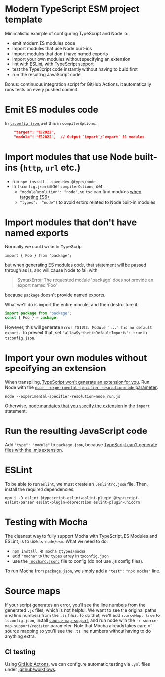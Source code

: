 # Modern TypeScript ESM project template

Minimalistic example of configuring TypeScript and Node to:
* emit modern ES modules code
* import modules that use Node built-ins
* import modules that don't have named exports
* import your own modules without specifying an extension
* lint with ESLint, with TypeScript support
* test the TypeScript code instantly without having to build first
* run the resulting JavaScript code

Bonus: continuous integration script for GitHub Actions. It automatically runs tests on every pushed commit.

# Emit ES modules code

In [`tsconfig.json`](tsconfig.json), set this in `compilerOptions`:

```json
    "target": "ES2022",
    "module": "ES2022",  // Output `import`/`export` ES modules
```


# Import modules that use Node built-ins (`http`, `url` etc.)

* run `npm install --save-dev @types/node`
* in `tsconfig.json` under `compilerOptions`, set
  * `"moduleResolution": "node"`, so `tsc` can find modules [when targeting ES6+](https://github.com/Microsoft/TypeScript/issues/8189) 
  * `"types": ["node"]` to avoid errors related to Node built-in modules  


# Import modules that don't have named exports

Normally we could write in TypeScript

    import { Foo } from 'package';

but when generating ES modules code, that statement will be passed through as is, and will cause Node to fail with

> SyntaxError: The requested module 'package' does not provide an export named 'Foo'

because `package` doesn't provide named exports.

What we'll do is import the entire module, and then destructure it:

```js
import package from 'package';
const { Foo } = package;
```

However, this will generate `Error TS1192: Module '...' has no default export.` To prevent that, set `"allowSyntheticDefaultImports": true` in `tsconfig.json`.


# Import your own modules without specifying an extension

When transpiling, [TypeScript won't generate an extension for you](https://github.com/microsoft/TypeScript/issues/16577). Run Node with the [`node --experimental-specifier-resolution=node` parameter](https://nodejs.org/api/cli.html#cli_experimental_specifier_resolution_mode):

    node --experimental-specifier-resolution=node run.js
    
Otherwise, [node mandates that you specify the extension](https://nodejs.org/api/esm.html#esm_mandatory_file_extensions) in the `import` statement.


# Run the resulting JavaScript code

Add `"type": "module"` to `package.json`, because [TypeScript can't generate files with the .mjs extension](https://github.com/microsoft/TypeScript/issues/18442#issuecomment-581738714).


# ESLint

To be able to run `eslint`, we must create an `.eslintrc.json` file. Then, install the required dependencies:

    npm i -D eslint @typescript-eslint/eslint-plugin @typescript-eslint/parser eslint-plugin-deprecation eslint-plugin-unicorn
 

# Testing with Mocha

The cleanest way to fully support Mocha with TypeScript, ES Modules and ESLint, is to use `ts-node/esm`. What we need to do:

* `npm install -D mocha @types/mocha`
* add `"mocha"` to the `types` array in `tsconfig.json`
* use the [`.mocharc.jsonc`](.mocharc.jsonc) file to config (do not use .js config files).

To run Mocha from `package.json`, we simply add a `"test": "npx mocha"` line.


# Source maps

If your script generates an error, you'll see the line numbers from the generated `.js` files, which is not helpful. We want to see the original paths and line numbers from the `.ts` files. To do that, we'll add `sourceMap: true` to `tsconfig.json`, install [`source-map-support`](https://www.npmjs.com/package/source-map-support) and run node with the `-r source-map-support/register` parameter. Note that Mocha already takes care of source mapping so you'll see the `.ts` line numbers without having to do anything extra.


## CI testing

Using [GitHub Actions](https://github.com/features/actions), we can configure automatic testing via `.yml` files under [.github/workflows](.github/workflows).
